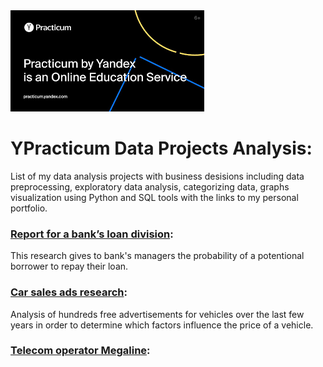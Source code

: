 <img src='.\images\1.png'>

#  YPracticum Data Projects Analysis:

List of my data analysis projects with business desisions including data preprocessing, exploratory data analysis, categorizing data, graphs visualization using Python and SQL tools with the links to my personal portfolio.

###  [Report for a bank’s loan division](https://github.com/BorisAks/Practicum/tree/main/Bank's_loan_division_project/credit_score.ipynb):

This research gives to bank's managers the probability of a potentional borrower to repay their loan.

###  [Car sales ads research](https://github.com/BorisAks/Practicum/tree/main/Car_sales_ads_research/car_sales_ads_research.ipynb):

Analysis of hundreds free advertisements for vehicles over the last few years in order to determine which factors influence the price of a vehicle.

###  [Telecom operator Megaline](https://github.com/BorisAks/Practicum/tree/main/Telecom_operator_Megaline/telecom.ipynb):

